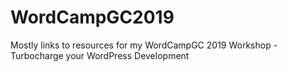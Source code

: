 # WordCampGC2019
Mostly links to resources for my WordCampGC 2019 Workshop - Turbocharge your WordPress Development
